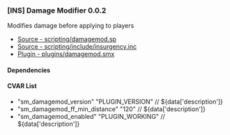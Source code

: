 ### [INS] Damage Modifier 0.0.2

Modifies damage before applying to players

 * [Source - scripting/damagemod.sp](https://github.com/jaredballou/insurgency-sourcemod/blob/master/scripting/damagemod.sp?raw=true)
 * [Source - scripting/include/insurgency.inc](https://github.com/jaredballou/insurgency-sourcemod/blob/master/scripting/include/insurgency.inc?raw=true)
 * [Plugin - plugins/damagemod.smx](https://github.com/jaredballou/insurgency-sourcemod/blob/master/plugins/damagemod.smx?raw=true)

#### Dependencies
#### CVAR List
 * "sm_damagemod_version" "PLUGIN_VERSION" // ${data['description']}
 * "sm_damagemod_ff_min_distance" "120" // ${data['description']}
 * "sm_damagemod_enabled" "PLUGIN_WORKING" // ${data['description']}
